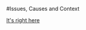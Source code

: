 #Issues, Causes and Context



<a href="http://www.fourthfloor.me/blogs/mstarr/2015/05/04/issues-causes-and-context/">It's right here</a>

